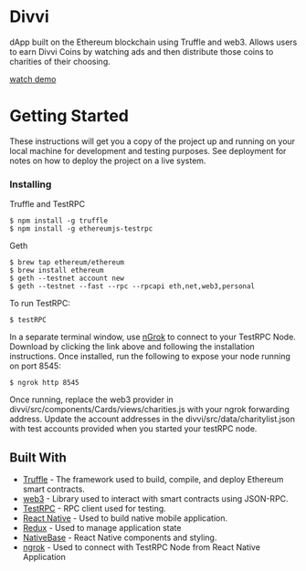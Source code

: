
# Divvi
dApp built on the Ethereum blockchain using Truffle and web3. Allows users to earn Divvi Coins by watching ads and then distribute those coins to charities of their choosing.

[watch demo](https://youtu.be/P6dwDKgz4kU)

# Getting Started
These instructions will get you a copy of the project up and running on your local machine for development and testing purposes. See deployment for notes on how to deploy the project on a live system.


### Installing

Truffle and TestRPC

```
$ npm install -g truffle
$ npm install -g ethereumjs-testrpc
```

Geth

```
$ brew tap ethereum/ethereum
$ brew install ethereum
$ geth --testnet account new
$ geth --testnet --fast --rpc --rpcapi eth,net,web3,personal
```

To run TestRPC:

```
$ testRPC
```

In a separate terminal window, use [nGrok](https://ngrok.com/docs/2) to connect to your TestRPC Node. Download by clicking the link above and following the installation instructions. Once installed, run the following to expose your node running on port 8545:

```
$ ngrok http 8545
```

Once running, replace the web3 provider in divvi/src/components/Cards/views/charities.js with your ngrok forwarding address. Update the account addresses in the divvi/src/data/charitylist.json with test accounts provided when you started your testRPC node.

## Built With

* [Truffle](http://truffleframework.com/) - The framework used to build, compile, and deploy Ethereum smart contracts.
* [web3](https://github.com/ethereum/web3.js/) - Library used to interact with smart contracts using JSON-RPC.
* [TestRPC](https://github.com/ethereumjs/testrpc) - RPC client used for testing.
* [React Native](https://facebook.github.io/react-native/) - Used to build native mobile application.
* [Redux](http://redux.js.org/) - Used to manage application state
* [NativeBase](https://nativebase.io/) - React Native components and styling.
* [ngrok](https://ngrok.com/docs/2) - Used to connect with TestRPC Node from React Native Application


